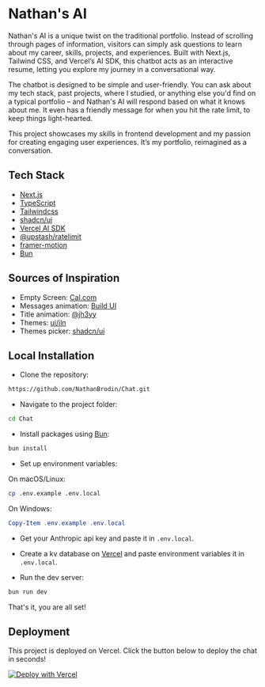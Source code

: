 # Nathan's AI

Nathan's AI is a unique twist on the traditional portfolio. Instead of scrolling through pages of information, visitors can simply ask questions to learn about my career, skills, projects, and experiences. Built with Next.js, Tailwind CSS, and Vercel’s AI SDK, this chatbot acts as an interactive resume, letting you explore my journey in a conversational way.

The chatbot is designed to be simple and user-friendly. You can ask about my tech stack, past projects, where I studied, or anything else you'd find on a typical portfolio – and Nathan's AI will respond based on what it knows about me. It even has a friendly message for when you hit the rate limit, to keep things light-hearted.

This project showcases my skills in frontend development and my passion for creating engaging user experiences. It’s my portfolio, reimagined as a conversation.

## Tech Stack

- [Next.js](https://nextjs.org/)
- [TypeScript](https://www.typescriptlang.org/)
- [Tailwindcss](https://tailwindcss.com/)
- [shadcn/ui](https://ui.shadcn.com/)
- [Vercel AI SDK](https://sdk.vercel.ai/docs/introduction)
- [@upstash/ratelimit](https://upstash.com/docs/oss/sdks/ts/ratelimit/overview)
- [framer-motion](https://www.framer.com/motion/)
- [Bun](https://bun.sh)

## Sources of Inspiration

- Empty Screen: [Cal.com](https://cal.com/)
- Messages animation: [Build UI](https://buildui.com/recipes/animated-list)
- Title animation: [@jh3yy](https://x.com/jh3yy/status/1849062440773820747)
- Themes: [ui/jln](https://ui.jln.dev/)
- Themes picker: [shadcn/ui](https://ui.shadcn.com/themes)

## Local Installation

- Clone the repository:

```bash
https://github.com/NathanBrodin/Chat.git
```

- Navigate to the project folder:

```bash
cd Chat
```

- Install packages using [Bun](https://bun.sh/docs/installation):

```bash
bun install
```

- Set up environment variables:

On macOS/Linux:

```bash
cp .env.example .env.local
```

On Windows:

```powershell
Copy-Item .env.example .env.local

```

- Get your Anthropic api key and paste it in `.env.local`.

- Create a kv database on [Vercel](https://vercel.com/storage/kv) and paste environment variables it in `.env.local`.

- Run the dev server:

```bash
bun run dev
```

That's it, you are all set!

## Deployment

This project is deployed on Vercel. Click the button below to deploy the chat in seconds!

[![Deploy with Vercel](https://vercel.com/button)](https://vercel.com/new/clone?repository-url=https%3A%2F%2Fgithub.com%2Fnathanbrodin%2Fchat&env=ANTHROPIC_API_KEY,KV_URL,KV_REST_API_URL,KV_REST_API_TOKEN,KV_REST_API_READ_ONLY_TOKEN&demo-title=Nathan's%20AI&demo-description=Curious%20about%20Nathan%20Brodin%3F%20Ask%20his%20AI%20anything!&demo-url=https%3A%2F%2Fchat.brodin.dev)
